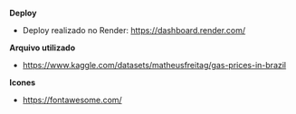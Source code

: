 **Deploy**
- Deploy realizado no Render: https://dashboard.render.com/

**Arquivo utilizado**
- https://www.kaggle.com/datasets/matheusfreitag/gas-prices-in-brazil

**Icones**
- https://fontawesome.com/